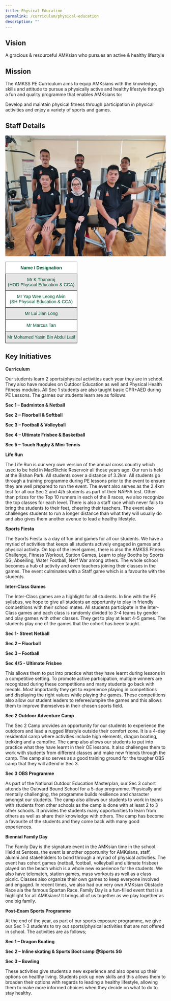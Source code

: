 ```yaml
---
title: Physical Education
permalink: /curriculum/physical-education
description: ""
---
```

Vision
------

A gracious & resourceful AMKsian who pursues an active & healthy lifestyle

Mission
-------

The AMKSS PE Curriculum aims to equip AMKsians with the knowledge, skills and attitude to pursue a physically active and healthy lifestyle through a fun and quality programme that enables AMKsians to:

  

Develop and maintain physical fitness through participation in physical activities and enjoy a variety of sports and games.

Staff Details
-------------

![](/images/PE%20department%201.jpg)

<style type="text/css">
.tg  {border-collapse:collapse;border-spacing:0;}
.tg td{border-color:black;border-style:solid;border-width:1px;font-family:Arial, sans-serif;font-size:14px;
  overflow:hidden;padding:10px 5px;word-break:normal;}
.tg th{border-color:black;border-style:solid;border-width:1px;font-family:Arial, sans-serif;font-size:14px;
  font-weight:normal;overflow:hidden;padding:10px 5px;word-break:normal;}
.tg .tg-mwbt{background-color:#FFF;border-color:inherit;color:#004D2E;font-weight:bold;text-align:center;vertical-align:middle}
.tg .tg-t70x{background-color:#E5E5E5;color:#004D2E;text-align:center;vertical-align:top}
.tg .tg-fi1r{background-color:#FFF;color:#004D2E;text-align:center;vertical-align:top}
.tg .tg-bapb{background-color:#E5E5E5;color:#004D2E;text-align:center;vertical-align:middle}
.tg .tg-wpup{background-color:#FFF;color:#004D2E;text-align:center;vertical-align:middle}
</style>
<table class="tg">
<thead>
  <tr>
    <th class="tg-mwbt"><span style="font-weight:700">Name / Designation</span></th>
  </tr>
</thead>
<tbody>
  <tr>
    <td class="tg-t70x"><span style="font-weight:400;color:#004D2E">Mr K Thanaraj</span><br><span style="font-weight:400;color:#004D2E">(HOD Physical Education &amp; CCA)</span></td>
  </tr>
  <tr>
    <td class="tg-fi1r"><span style="font-weight:400;color:#004D2E">Mr Yap Wee Leong Alvin</span><br><span style="font-weight:400;color:#004D2E">(SH Physical Education &amp; CCA)</span></td>
  </tr>
  <tr>
    <td class="tg-bapb">Mr Lui Jian Long</td>
  </tr>
  <tr>
    <td class="tg-wpup">Mr Marcus Tan</td>
  </tr>
  <tr>
    <td class="tg-bapb">Mr Mohamed Yasin Bin Abdul Latif</td>
  </tr>
</tbody>
</table>

Key Initiatives
---------------

**Curriculum**

Our students learn 2 sports/physical activities each year they are in school. They also have modules on Outdoor Education as well and Physical Health Fitness modules. All Sec 1 students are also taught basic CPR+AED during PE Lessons. The games our students learn are as follows:  

  

**Sec 1 – Badminton & Netball**

**Sec 2 – Floorball & Softball**

**Sec 3 – Football & Volleyball**

**Sec 4 – Ultimate Frisbee & Basketball**

**Sec 5 – Touch Rugby & Mini Tennis**

  

**Life Run**

The Life Run is our very own version of the annual cross country which used to be held in MacRitchie Reservoir all those years ago. Our run is held at the Bishan Park. All students cover a distance of 3.2km. All students go through a training programme during PE lessons prior to the event to ensure they are well prepared to run the event. The event also serves as the 2.4km test for all our Sec 2 and 4/5 students as part of their NAPFA test. Other than prizes for the Top 10 runners in each of the 8 races, we also recognize the top classes for each level. There is also a staff race which never fails to bring the students to their feet, cheering their teachers. The event also challenges students to run a longer distance than what they will usually do and also gives them another avenue to lead a healthy lifestyle.

  

**Sports Fiesta**

The Sports Fiesta is a day of fun and games for all our students. We have a myriad of activities that keeps all students actively engaged in games and physical activity. On top of the level games, there is also the AMKSS Fitness Challenge, Fitness Workout, Station Games, Learn to play Booths by Sports SG, Abseiling, Water Football, Nerf War among others. The whole school becomes a hub of activity and even teachers joining their classes in the games. The event culminates with a Staff game which is a favourite with the students.

  

**Inter-Class Games**

The Inter-Class games are a highlight for all students. In line with the PE syllabus, we hope to give all students an opportunity to play in friendly competitions with their school mates. All students participate in the Inter-Class games and each class is randomly divided to 3-4 teams by gender and play games with other classes. They get to play at least 4-5 games. The students play one of the games that the cohort has been taught.

  

**Sec 1- Street Netball**

**Sec 2 – Floorball**

**Sec 3 – Football**

**Sec 4/5 - Ultimate Frisbee**

  

This allows them to put into practice what they have learnt during lessons in a competitive setting. To promote active participation, multiple winners are recognized during these competitions and many students go back with medals. Most importantly they get to experience playing in competitions and displaying the right values while playing the games. These competitions also allow our student leaders to referee/umpire the games and this allows them to improve themselves in their chosen sports field.

  

**Sec 2 Outdoor Adventure Camp**

The Sec 2 Camp provides an opportunity for our students to experience the outdoors and lead a rugged lifestyle outside their comfort zone. It is a 4-day residential camp where activities include high elements, dragon boating, trekking and a campfire. The camp also allows our students to put into practice what they have learnt in their OE lessons. It also challenges them to work with students from different classes and make new friends through the camp. The camp also serves as a good training ground for the tougher OBS camp that they will attend in Sec 3.

  

**Sec 3 OBS Programme**

As part of the National Outdoor Education Masterplan, our Sec 3 cohort attends the Outward Bound School for a 5-day programme. Physically and mentally challenging, the programme builds resilience and character amongst our students. The camp also allows our students to work in teams with students from other schools as the camp is done with at least 2 to 3 other schools. It provides the students many opportunities to learn from others as well as share their knowledge with others. The camp has become a favourite of the students and they come back with many good experiences.

  

**Biennial Family Day**

The Family Day is the signature event in the AMKsian time in the school. Held at Sentosa, the event is another opportunity for AMKsians, staff, alumni and stakeholders to bond through a myriad of physical activities. The event has cohort games (netball, football, volleyball and ultimate frisbee) played on the beach which is a whole new experience for the students. We also have telematch, station games, mass workouts as well as a class picnic. Classes also organize their own games to keep everyone involved and engaged. In recent times, we also had our very own AMKsian Obstacle Race ala the famous Spartan Race. Family Day is a fun-filled event that is a highlight for all AMKsians! It brings all of us together as we play together as one big family.

  

**Post-Exam Sports Programme**

At the end of the year, as part of our sports exposure programme, we give our Sec 1-3 students to try out sports/physical activities that are not offered in school. The activities are as follows;

  

**Sec 1 – Dragon Boating**

**Sec 2 – Inline skating & Sports Boot camp @Sports SG**

**Sec 3 – Bowling**

  

These activities give students a new experience and also opens up their options on healthy living. Students pick up new skills and this allows them to broaden their options with regards to leading a healthy lifestyle, allowing them to make more informed choices when they decide on what to do to stay healthy.